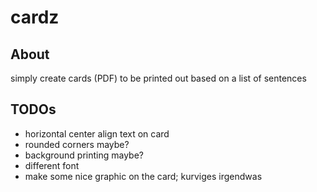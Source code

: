 # cardz

## About

simply create cards (PDF) to be printed out based on a list of sentences


## TODOs

* horizontal center align text on card
* rounded corners maybe?
* background printing maybe?
* different font
* make some nice graphic on the card; kurviges irgendwas